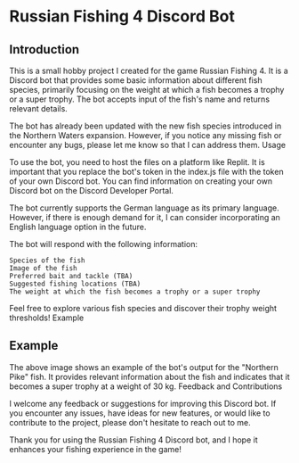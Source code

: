 # Russian Fishing 4 Discord Bot

## Introduction

This is a small hobby project I created for the game Russian Fishing 4. It is a Discord bot that provides some basic information about different fish species, primarily focusing on the weight at which a fish becomes a trophy or a super trophy. The bot accepts input of the fish's name and returns relevant details.

The bot has already been updated with the new fish species introduced in the Northern Waters expansion. However, if you notice any missing fish or encounter any bugs, please let me know so that I can address them.
Usage

To use the bot, you need to host the files on a platform like Replit. It is important that you replace the bot's token in the index.js file with the token of your own Discord bot. You can find information on creating your own Discord bot on the Discord Developer Portal.

The bot currently supports the German language as its primary language. However, if there is enough demand for it, I can consider incorporating an English language option in the future.

The bot will respond with the following information:

    Species of the fish
    Image of the fish
    Preferred bait and tackle (TBA)
    Suggested fishing locations (TBA)
    The weight at which the fish becomes a trophy or a super trophy

Feel free to explore various fish species and discover their trophy weight thresholds!
Example

## Example

The above image shows an example of the bot's output for the "Northern Pike" fish. It provides relevant information about the fish and indicates that it becomes a super trophy at a weight of 30 kg.
Feedback and Contributions

I welcome any feedback or suggestions for improving this Discord bot. If you encounter any issues, have ideas for new features, or would like to contribute to the project, please don't hesitate to reach out to me.

Thank you for using the Russian Fishing 4 Discord bot, and I hope it enhances your fishing experience in the game!
